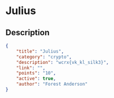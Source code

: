 # Julius

## Description

```json
{
    "title": "Julius",
    "category": "crypto",
    "description": "wcrx{vk_kl_silk3}",
    "link": "",
    "points": "10",
    "active": true,
    "author": "Forest Anderson"
}
```

